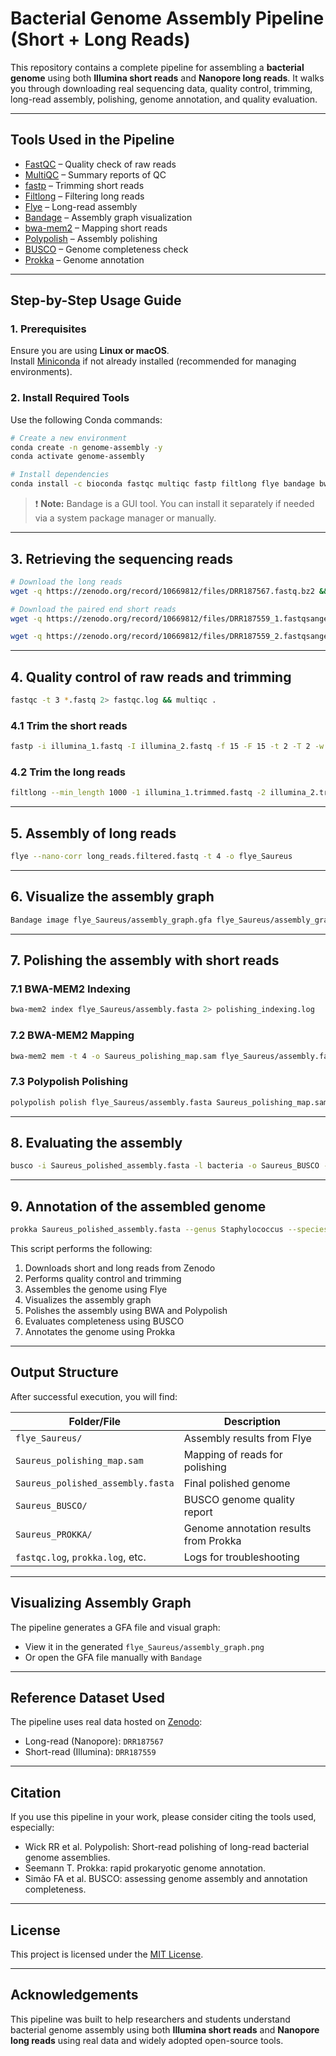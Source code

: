 # Bacterial Genome Assembly Pipeline (Short + Long Reads)

This repository contains a complete pipeline for assembling a **bacterial genome** using both **Illumina short reads** and **Nanopore long reads**. It walks you through downloading real sequencing data, quality control, trimming, long-read assembly, polishing, genome annotation, and quality evaluation.

---

## Tools Used in the Pipeline

- [FastQC](https://anaconda.org/bioconda/fastqc) – Quality check of raw reads  
- [MultiQC](https://github.com/MultiQC/MultiQC) – Summary reports of QC  
- [fastp](https://github.com/OpenGene/fastp) – Trimming short reads  
- [Filtlong](https://anaconda.org/bioconda/filtlong) – Filtering long reads  
- [Flye](https://github.com/mikolmogorov/Flye) – Long-read assembly  
- [Bandage](https://rrwick.github.io/Bandage/) – Assembly graph visualization  
- [bwa-mem2](https://anaconda.org/bioconda/bwa-mem2) – Mapping short reads  
- [Polypolish](https://anaconda.org/bioconda/polypolish) – Assembly polishing  
- [BUSCO](https://busco.ezlab.org/busco_userguide.html) – Genome completeness check  
- [Prokka](https://github.com/tseemann/prokka) – Genome annotation

---

## Step-by-Step Usage Guide

### 1. Prerequisites

Ensure you are using **Linux or macOS**.  
Install [Miniconda](https://docs.conda.io/en/latest/miniconda.html) if not already installed (recommended for managing environments).

### 2. Install Required Tools

Use the following Conda commands:

```bash
# Create a new environment
conda create -n genome-assembly -y
conda activate genome-assembly

# Install dependencies
conda install -c bioconda fastqc multiqc fastp filtlong flye bandage bwa-mem2 polypolish busco prokka
```

> ❗ **Note:** Bandage is a GUI tool. You can install it separately if needed via a system package manager or manually.

---

## 3. Retrieving the sequencing reads

```bash
# Download the long reads
wget -q https://zenodo.org/record/10669812/files/DRR187567.fastq.bz2 && bzcat DRR187567.fastq.bz2 > long_reads.fastq
```

```bash
# Download the paired end short reads
wget -q https://zenodo.org/record/10669812/files/DRR187559_1.fastqsanger.bz2 && bzcat DRR187559_1.fastqsanger.bz2 > illumina_1.fastq

wget -q https://zenodo.org/record/10669812/files/DRR187559_2.fastqsanger.bz2 && bzcat DRR187559_2.fastqsanger.bz2 > illumina_2.fastq
```



---

## 4. Quality control of raw reads and trimming

```bash
fastqc -t 3 *.fastq 2> fastqc.log && multiqc .
```

### 4.1 Trim the short reads 

```bash
fastp -i illumina_1.fastq -I illumina_2.fastq -f 15 -F 15 -t 2 -T 2 -w 4 -o illumina_1.trimmed.fastq -O illumina_2.trimmed.fastq
```

### 4.2 Trim the long reads

```bash
filtlong --min_length 1000 -1 illumina_1.trimmed.fastq -2 illumina_2.trimmed.fastq long_reads.fastq > long_reads.filtered.fastq
```

---

## 5. Assembly of long reads

```bash
flye --nano-corr long_reads.filtered.fastq -t 4 -o flye_Saureus
```

---

## 6. Visualize the assembly graph

```bash
Bandage image flye_Saureus/assembly_graph.gfa flye_Saureus/assembly_graph.png --width 800 --height 800
```

---

## 7. Polishing the assembly with short reads

### 7.1 BWA-MEM2 Indexing

```bash
bwa-mem2 index flye_Saureus/assembly.fasta 2> polishing_indexing.log
```

### 7.2 BWA-MEM2 Mapping

```bash
bwa-mem2 mem -t 4 -o Saureus_polishing_map.sam flye_Saureus/assembly.fasta illumina_1.trimmed.fastq illumina_2.trimmed.fastq 2> polishing_mapping.log
```

### 7.3 Polypolish Polishing

```bash
polypolish polish flye_Saureus/assembly.fasta Saureus_polishing_map.sam > Saureus_polished_assembly.fasta
```

---

## 8. Evaluating the assembly

```bash
busco -i Saureus_polished_assembly.fasta -l bacteria -o Saureus_BUSCO -m geno -c 4 -f > busco.log
```

---

## 9. Annotation of the assembled genome

```bash
prokka Saureus_polished_assembly.fasta --genus Staphylococcus --species aureus --cpus 4 --outdir Saureus_PROKKA --force 2> prokka.log 
```


This script performs the following:

1. Downloads short and long reads from Zenodo
2. Performs quality control and trimming
3. Assembles the genome using Flye
4. Visualizes the assembly graph
5. Polishes the assembly using BWA and Polypolish
6. Evaluates completeness using BUSCO
7. Annotates the genome using Prokka

---

## Output Structure

After successful execution, you will find:

| Folder/File                        | Description                               |
|-----------------------------------|-------------------------------------------|
| `flye_Saureus/`                   | Assembly results from Flye                |
| `Saureus_polishing_map.sam`       | Mapping of reads for polishing            |
| `Saureus_polished_assembly.fasta` | Final polished genome                     |
| `Saureus_BUSCO/`                  | BUSCO genome quality report               |
| `Saureus_PROKKA/`                 | Genome annotation results from Prokka     |
| `fastqc.log`, `prokka.log`, etc.  | Logs for troubleshooting                  |

---

## Visualizing Assembly Graph

The pipeline generates a GFA file and visual graph:

- View it in the generated `flye_Saureus/assembly_graph.png`
- Or open the GFA file manually with `Bandage`

---

## Reference Dataset Used

The pipeline uses real data hosted on [Zenodo](https://zenodo.org/record/10669812):

- Long-read (Nanopore): `DRR187567`
- Short-read (Illumina): `DRR187559`

---

## Citation

If you use this pipeline in your work, please consider citing the tools used, especially:

- Wick RR et al. Polypolish: Short-read polishing of long-read bacterial genome assemblies.
- Seemann T. Prokka: rapid prokaryotic genome annotation.
- Simão FA et al. BUSCO: assessing genome assembly and annotation completeness.

---

## License

This project is licensed under the [MIT License](LICENSE).

---

## Acknowledgements

This pipeline was built to help researchers and students understand bacterial genome assembly using both **Illumina short reads** and **Nanopore long reads** using real data and widely adopted open-source tools.


